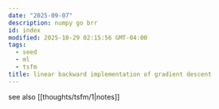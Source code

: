 ```yaml
---
date: "2025-09-07"
description: numpy go brr
id: index
modified: 2025-10-29 02:15:56 GMT-04:00
tags:
  - seed
  - ml
  - tsfm
title: linear backward implementation of gradient descent
---
```


see also [[thoughts/tsfm/1|notes]]
